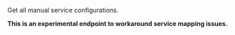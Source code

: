 Get all manual service configurations.

**This is an experimental endpoint to workaround service mapping issues.**